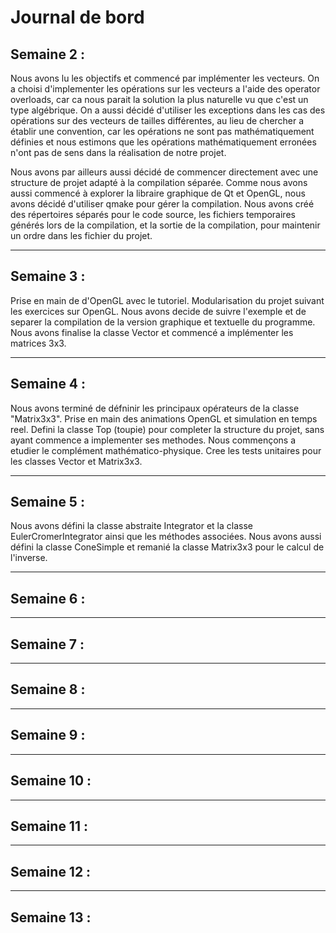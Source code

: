 # Journal de bord

## Semaine 2 :

Nous avons lu les objectifs et commencé par implémenter les vecteurs. 
On a choisi d'implementer les opérations sur les vecteurs a l'aide des 
operator overloads, car ca nous parait la solution la plus naturelle 
vu que c'est un type algébrique. On a aussi décidé d'utiliser les 
exceptions dans les cas des opérations sur des vecteurs de tailles 
différentes, au lieu de chercher a établir une convention, car les 
opérations ne sont pas mathématiquement définies et nous estimons que
les opérations mathématiquement erronées n'ont pas de sens dans la
réalisation de notre projet.

Nous avons par ailleurs aussi décidé de commencer directement avec une 
structure de projet adapté à la compilation séparée. Comme nous avons 
aussi commencé à explorer la libraire graphique de Qt et OpenGL, nous 
avons décidé d'utiliser qmake pour gérer la compilation. Nous avons créé
des répertoires séparés pour le code source, les fichiers temporaires 
générés lors de la compilation, et la sortie de la compilation, pour 
maintenir un ordre dans les fichier du projet.



--------------------------------------------------
## Semaine 3 :

Prise en main de d'OpenGL avec le tutoriel. Modularisation du projet suivant 
les exercices sur OpenGL. Nous avons decide de suivre l'exemple et de separer
la compilation de la version graphique et textuelle du programme. 
Nous avons finalise la classe Vector et commencé a implémenter les matrices 3x3.


--------------------------------------------------
## Semaine 4 :

Nous avons terminé de défninir les principaux opérateurs de la classe "Matrix3x3".
Prise en main des animations OpenGL et simulation en temps reel. Defini la classe
Top (toupie) pour completer la structure du projet, sans ayant commence a implementer
ses methodes. Nous commençons a etudier le complément mathématico-physique.
Cree les tests unitaires pour les classes Vector et Matrix3x3.

--------------------------------------------------
## Semaine 5 :

Nous avons défini la classe abstraite Integrator et la classe EulerCromerIntegrator
ainsi que les méthodes associées. Nous avons aussi défini la classe ConeSimple et
remanié la classe Matrix3x3 pour le calcul de l'inverse.


--------------------------------------------------
## Semaine 6 :



--------------------------------------------------
## Semaine 7 :



--------------------------------------------------
## Semaine 8 :



--------------------------------------------------
## Semaine 9 :



--------------------------------------------------
## Semaine 10 :



--------------------------------------------------
## Semaine 11 :



--------------------------------------------------
## Semaine 12 :



--------------------------------------------------
## Semaine 13 :

